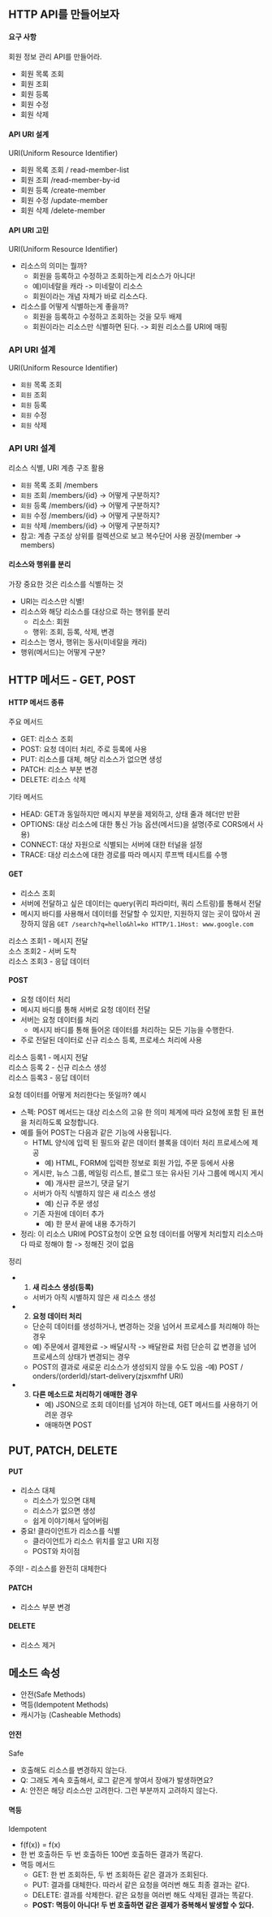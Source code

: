 ## HTTP API를 만들어보자


#### 요구 사항
회원 정보 관리 API를 만들어라.
- 회원 목록 조회
- 회원 조회
- 회원 등록
- 회원 수정
- 회원 삭제


#### API URI 설계
URI(Uniform Resource Identifier)
- 회원 목록 조회 / read-member-list
- 회원 조회 /read-member-by-id
- 회원 등록 /create-member
- 회원 수정 /update-member
- 회원 삭제 /delete-member

 #### API URI 고민
 URI(Uniform Resource Identifier)
 - 리소스의 의미는 뭘까?
    - 회원을 등록하고 수정하고 조회하는게 리소스가 아니다!
    - 예)미네랄을 캐라 -> 미네랄이 리소스
    - 회원이라는 개념 자체가 바로 리소스다.
- 리소스를 어떻게 식별하는게 좋을까?
    - 회원을 등록하고 수정하고 조회하는 것을 모두 배제
    - 회원이라는 리소스만 식별하면 된다. -> 회원 리소스를 URI에 매핑

### API URI 설계
URI(Uniform Resource Identifier)

- `회원` 목록 조회
- `회원` 조회
- `회원` 등록
- `회원` 수정 
- `회원` 삭제 


### API URI 설계
리소스 식별, URI 계층 구조 활용

- `회원` 목록 조회 /members
- `회원` 조회 /members/{id} -> 어떻게 구분하지?
- `회원` 등록 /members/{id} -> 어떻게 구분하지?
- `회원` 수정 /members/{id} -> 어떻게 구분하지?
- `회원` 삭제 /members/{id} -> 어떻게 구분하지?
- 참고: 계층 구조상 상위를 컬렉션으로 보고 복수단어 사용 권장(member -> members)

#### 리소스와 행위를 분리
가장 중요한 것은 리소스를 식별하는 것

- URI는 리소스만 식별!
- 리소스와 해당 리소스를 대상으로 하는 행위를 분리
    - 리소스: 회원
    - 행위: 조회, 등록, 삭제, 변경
- 리소스는 명사, 행위는 동사(미네랄을 캐라)
- 행위(메서드)는 어떻게 구분?


 ## HTTP 메서드 - GET, POST

 
#### HTTP 메서드 종류
주요 메서드

- GET: 리소스 조회
- POST: 요청 데이터 처리, 주로 등록에 사용
- PUT: 리소스를 대체, 해당 리소스가 없으면 생성
- PATCH: 리소스 부분 변경
- DELETE: 리소스 삭제

기타 메서드
- HEAD: GET과 동일하지만 메시지 부분을 제외하고, 상태 줄과 헤더만 반환
- OPTIONS: 대상 리소스에 대한 통신 가능 옵션(메서드)을 설명(주로 CORS에서 사용)
- CONNECT: 대상 자원으로 식별되는 서버에 대한 터널을 설정
- TRACE: 대상 리소스에 대한 경로를 따라 메시지 루프백 테시트를 수행


#### GET
- 리소스 조회
- 서버에 전달하고 싶은 데이터는 query(퀴리 파라미터, 쿼리 스트링)를 통해서 전달
- 메시지 바디를 사용해서 데이터를 전달할 수 있지만, 지원하지 않는 곳이 많아서 권장하지 않음
``` GET /search?q=hello&hl=ko HTTP/1.1Host: www.google.com ```

리소스 조회1 - 메시지 전달<br>
소스 조회2 - 서버 도착<br>
리소스 조회3 - 응답 데이터


#### POST 
- 요청 데이터 처리
- 메시지 바디를 통해 서버로 요청 데이터 전달
- 서버는 요청 데이터를 처리
    - 메시지 바디를 통해 들어온 데이터를 처리하는 모든 기능을 수행한다.
- 주로 전달된 데이터로 신규 리소스 등록, 프로세스 처리에 사용

리소스 등록1 - 메시지 전달<BR>
리소스 등록 2 - 신규 리소스 생성<BR>
리소스 등록3 - 응답 데이터

요청 데이터를 어떻게 처리한다는 뜻일까? 예시

- 스펙: POST 메서드는 대상 리소스의 고유 한 의미 체계에 따라 요청에 포함 된 표현을 처리하도록 요청합니다. 
- 예를 들어 POST는 다음과 같은 기능에 사용됩니다.
    - HTML 양식에 입력 된 필드와 같은 데이터 블록을 데이터 처리 프로세스에 제공
        - 예) HTML, FORM에 입력한 정보로 회원 가입, 주문 등에서 사용
    - 게시판, 뉴스 그룹, 메일링 리스트, 블로그 또는 유사된 기사 그룹에 메시지 게시
        - 예) 개사판 글쓰기, 댓글 달기
    - 서버가 아직 식별하지 않은 새 리소스 생성
        - 예) 신규 주문 생성
    - 기존 자원에 데이터 추가
        - 예) 한 문서 끝에 내용 추가하기
- 정리: 이 리소스 URI에 POST요청이 오면 요청 데이터를 어떻게 처리할지 리소스마다 따로 정해야 함 -> 정해진 것이 없음

정리 
- 1. **새 리소스 생성(등록)**
    - 서버가 아직  시별하지 않은 새 리소스 생성
- 2. **요청 데이터 처리**
    - 단순히 데이터를 생성하거나, 변경하는 것을 넘어서 프로세스를 처리해야 하는 경우
    - 예) 주문에서 결제완료 -> 배달시작 -> 배달완료 처럼 단순히 값 변경을 넘어 프로세스의 상태가 변경되는 경우
    - POST의 결과로 새로운 리소스가 생성되지 않을 수도 있음
    -예) POST / onders/(orderld)/start-delivery(zjsxmfhf URI)
- 3. **다른 메소드로 처리하기 애매한 경우**
     - 예) JSON으로 조회 데이터를 넘겨야 하는데, GET 메서드를 사용하기 어려운 경우
     - 애매하면 POST

## PUT, PATCH, DELETE


#### PUT
- 리소스 대체
    - 리소스가 있으면 대체
    - 리소스가 없으면 생성
    - 쉽게 이야기해서 덮어버림
- 중요! 클라이언트가 리소스를 식별
    - 클라이언트가 리소스 위치를 알고 URI 지정
    - POST와 차이점


주의! - 리소스를 완전히 대체한다


#### PATCH
- 리소스 부분 변경


#### DELETE
- 리소스 제거

## 메소드 속성

- 안전(Safe Methods)
- 멱등(Idempotent Methods)
- 캐시가능 (Casheable Methods)

#### 안전
Safe
- 호출해도 리소스를 변경하지 않는다.
- Q: 그래도 계속 호출해서, 로그 같은게 쌓여서 장애가 발생하면요?
- A: 안전은 해당 리소스만 고려한다. 그런 부분까지 고려하지 않는다. 

#### 멱등
Idempotent

- f(f(x)) = f(x)
- 한 번 호출하든 두 번 호출하든 100번 호출하든 결과가 똑같다.
- 멱등 메서드
    - GET: 한 번 조회하든, 두 번 조회하든 같은 결과가 조회된다.
    - PUT: 결과를 대체한다. 따라서 같은 요청을 여러번 해도 최종 결과는 같다.
    - DELETE: 결과를 삭제한다. 같은 요청을 여러번 해도 삭제된 결과는 똑같다.
    - **POST: 멱등이 아니다! 두 번 호출하면 같은 결제가 중복해서 발생할 수 있다.**


